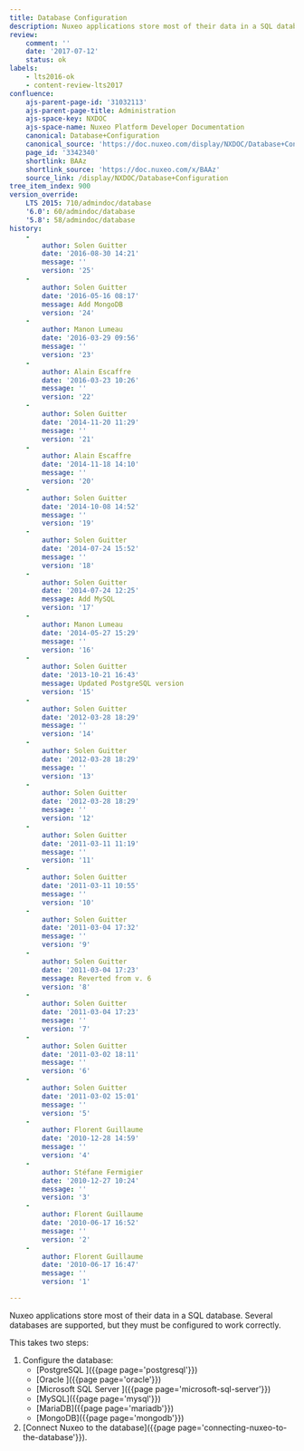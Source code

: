 ```yaml
---
title: Database Configuration
description: Nuxeo applications store most of their data in a SQL database. Several databases are supported, but they must be configured to work correctly.
review:
    comment: ''
    date: '2017-07-12'
    status: ok
labels:
    - lts2016-ok
    - content-review-lts2017
confluence:
    ajs-parent-page-id: '31032113'
    ajs-parent-page-title: Administration
    ajs-space-key: NXDOC
    ajs-space-name: Nuxeo Platform Developer Documentation
    canonical: Database+Configuration
    canonical_source: 'https://doc.nuxeo.com/display/NXDOC/Database+Configuration'
    page_id: '3342340'
    shortlink: BAAz
    shortlink_source: 'https://doc.nuxeo.com/x/BAAz'
    source_link: /display/NXDOC/Database+Configuration
tree_item_index: 900
version_override:
    LTS 2015: 710/admindoc/database
    '6.0': 60/admindoc/database
    '5.8': 58/admindoc/database
history:
    -
        author: Solen Guitter
        date: '2016-08-30 14:21'
        message: ''
        version: '25'
    -
        author: Solen Guitter
        date: '2016-05-16 08:17'
        message: Add MongoDB
        version: '24'
    -
        author: Manon Lumeau
        date: '2016-03-29 09:56'
        message: ''
        version: '23'
    -
        author: Alain Escaffre
        date: '2016-03-23 10:26'
        message: ''
        version: '22'
    -
        author: Solen Guitter
        date: '2014-11-20 11:29'
        message: ''
        version: '21'
    -
        author: Alain Escaffre
        date: '2014-11-18 14:10'
        message: ''
        version: '20'
    -
        author: Solen Guitter
        date: '2014-10-08 14:52'
        message: ''
        version: '19'
    -
        author: Solen Guitter
        date: '2014-07-24 15:52'
        message: ''
        version: '18'
    -
        author: Solen Guitter
        date: '2014-07-24 12:25'
        message: Add MySQL
        version: '17'
    -
        author: Manon Lumeau
        date: '2014-05-27 15:29'
        message: ''
        version: '16'
    -
        author: Solen Guitter
        date: '2013-10-21 16:43'
        message: Updated PostgreSQL version
        version: '15'
    -
        author: Solen Guitter
        date: '2012-03-28 18:29'
        message: ''
        version: '14'
    -
        author: Solen Guitter
        date: '2012-03-28 18:29'
        message: ''
        version: '13'
    -
        author: Solen Guitter
        date: '2012-03-28 18:29'
        message: ''
        version: '12'
    -
        author: Solen Guitter
        date: '2011-03-11 11:19'
        message: ''
        version: '11'
    -
        author: Solen Guitter
        date: '2011-03-11 10:55'
        message: ''
        version: '10'
    -
        author: Solen Guitter
        date: '2011-03-04 17:32'
        message: ''
        version: '9'
    -
        author: Solen Guitter
        date: '2011-03-04 17:23'
        message: Reverted from v. 6
        version: '8'
    -
        author: Solen Guitter
        date: '2011-03-04 17:23'
        message: ''
        version: '7'
    -
        author: Solen Guitter
        date: '2011-03-02 18:11'
        message: ''
        version: '6'
    -
        author: Solen Guitter
        date: '2011-03-02 15:01'
        message: ''
        version: '5'
    -
        author: Florent Guillaume
        date: '2010-12-28 14:59'
        message: ''
        version: '4'
    -
        author: Stéfane Fermigier
        date: '2010-12-27 10:24'
        message: ''
        version: '3'
    -
        author: Florent Guillaume
        date: '2010-06-17 16:52'
        message: ''
        version: '2'
    -
        author: Florent Guillaume
        date: '2010-06-17 16:47'
        message: ''
        version: '1'

---
```

Nuxeo applications store most of their data in a SQL database. Several databases are supported, but they must be configured to work correctly.

This takes two steps:

1.  Configure the database:
    *   [PostgreSQL ]({{page page='postgresql'}})
    *   [Oracle ]({{page page='oracle'}})
    *   [Microsoft SQL Server ]({{page page='microsoft-sql-server'}})
    *   [MySQL]({{page page='mysql'}})
    *   [MariaDB]({{page page='mariadb'}})
    *   [MongoDB]({{page page='mongodb'}})
2.  [Connect Nuxeo to the database]({{page page='connecting-nuxeo-to-the-database'}}).

&nbsp;
